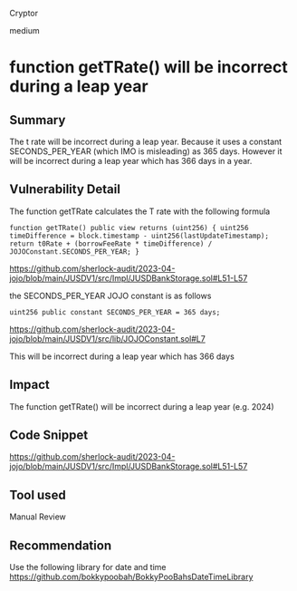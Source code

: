 Cryptor

medium

# function getTRate() will be incorrect during a leap year

## Summary
The t rate will be incorrect during a leap year. Because it uses a constant SECONDS_PER_YEAR (which IMO is misleading) as 365 days. However it will be incorrect during a leap year which has 366 days in a year.

## Vulnerability Detail

The function getTRate calculates the T rate with the following formula 

``function getTRate() public view returns (uint256) {
        uint256 timeDifference = block.timestamp - uint256(lastUpdateTimestamp);
        return
            t0Rate +
            (borrowFeeRate * timeDifference) /
            JOJOConstant.SECONDS_PER_YEAR;
    }``

https://github.com/sherlock-audit/2023-04-jojo/blob/main/JUSDV1/src/Impl/JUSDBankStorage.sol#L51-L57



the SECONDS_PER_YEAR JOJO constant is as follows 

``uint256 public constant SECONDS_PER_YEAR = 365 days;``

https://github.com/sherlock-audit/2023-04-jojo/blob/main/JUSDV1/src/lib/JOJOConstant.sol#L7

This will be incorrect during a leap year which has 366 days 



## Impact
The function getTRate() will be incorrect during a leap year (e.g. 2024)

## Code Snippet

https://github.com/sherlock-audit/2023-04-jojo/blob/main/JUSDV1/src/Impl/JUSDBankStorage.sol#L51-L57

## Tool used

Manual Review

## Recommendation

Use the following library for date and time https://github.com/bokkypoobah/BokkyPooBahsDateTimeLibrary
